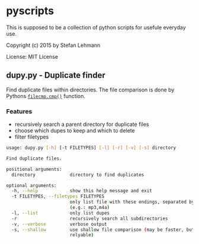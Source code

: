 pyscripts
=========

This is supposed to be a collection of python scripts for usefule everyday use.

Copyright (c) 2015 by Stefan Lehmann

License: MIT License

dupy.py - Duplicate finder
--------------------------
Find duplicate files within directories. The file comparison is done by Pythons
[`filecmp.cmp()`](https://docs.python.org/2/library/filecmp.html#module-filecmp)
function.

### Features

* recursively search a parent directory for duplicate files
* choose which dupes to keep and which to delete
* filter filetypes


```bash
usage: dupy.py [-h] [-t FILETYPES] [-l] [-r] [-v] [-s] directory

Find duplicate files.

positional arguments:
  directory             directory to find duplicates

optional arguments:
  -h, --help            show this help message and exit
  -t FILETYPES, --filetypes FILETYPES
                        only list file with these endings, separated by comma
                        (e.g.: mp3,m4a)
  -l, --list            only list dupes
  -r                    recursively search all subdirectories
  -v, --verbose         verbose output
  -s, --shallow         use shallow file comparison (may be faster, but less
                        relyable)
```
